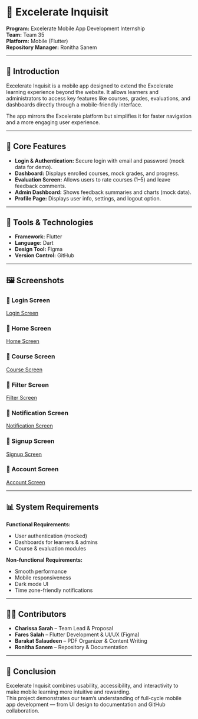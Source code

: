 # 📱 Excelerate Inquisit    

**Program:** Excelerate Mobile App Development Internship  
**Team:** Team 35  
**Platform:** Mobile (Flutter)  
**Repository Manager:** Ronitha Sanem  

---    

## 🚀 Introduction    
Excelerate Inquisit is a mobile app designed to extend the Excelerate learning experience beyond the website. It allows learners and administrators to access key features like courses, grades, evaluations, and dashboards directly through a mobile-friendly interface.  

The app mirrors the Excelerate platform but simplifies it for faster navigation and a more engaging user experience.  

---    

## 🧩 Core Features    
- **Login & Authentication:** Secure login with email and password (mock data for demo).  
- **Dashboard:** Displays enrolled courses, mock grades, and progress.  
- **Evaluation Screen:** Allows users to rate courses (1–5) and leave feedback comments.  
- **Admin Dashboard:** Shows feedback summaries and charts (mock data).  
- **Profile Page:** Displays user info, settings, and logout option.  

---    

## 🧰 Tools & Technologies    
- **Framework:** Flutter  
- **Language:** Dart  
- **Design Tool:** Figma  
- **Version Control:** GitHub  

---    

## 🖼️ Screenshots    


### 🔹 Login Screen    
[Login Screen](https://raw.githubusercontent.com/Ronitha8/excelerate-inquisit/main/screenshots/login_screen.png)
    
### 🔹 Home Screen    
[Home Screen](https://raw.githubusercontent.com/Ronitha8/excelerate-inquisit/main/screenshots/home_screen.png)  

### 🔹 Course Screen    
[Course Screen](https://raw.githubusercontent.com/Ronitha8/excelerate-inquisit/main/screenshots/course_screen.png)

### 🔹 Filter Screen    
[Filter Screen](https://raw.githubusercontent.com/Ronitha8/excelerate-inquisit/main/screenshots/filter_screen.png)  

### 🔹 Notification Screen    
[Notification Screen](https://raw.githubusercontent.com/Ronitha8/excelerate-inquisit/main/screenshots/notification_screen.png)

### 🔹 Signup Screen    
[Signup Screen](https://raw.githubusercontent.com/Ronitha8/excelerate-inquisit/main/screenshots/signup_screen.png) 

### 🔹 Account Screen    
[Account Screen](https://raw.githubusercontent.com/Ronitha8/excelerate-inquisit/main/screenshots/account_screen.png)

---   


## 📊 System Requirements    
**Functional Requirements:**    
- User authentication (mocked)  
- Dashboards for learners & admins  
- Course & evaluation modules  

**Non-functional Requirements:**    
- Smooth performance  
- Mobile responsiveness  
- Dark mode UI  
- Time zone-friendly notifications  

---    

## 👩‍💻 Contributors    
- **Charissa Sarah** – Team Lead & Proposal  
- **Fares Salah** – Flutter Development & UI/UX (Figma)  
- **Barakat Salaudeen** – PDF Organizer & Content Writing  
- **Ronitha Sanem** – Repository & Documentation  

---    

## 🏁 Conclusion    
Excelerate Inquisit combines usability, accessibility, and interactivity to make mobile learning more intuitive and rewarding.  
This project demonstrates our team’s understanding of full-cycle mobile app development — from UI design to documentation and GitHub collaboration.  
